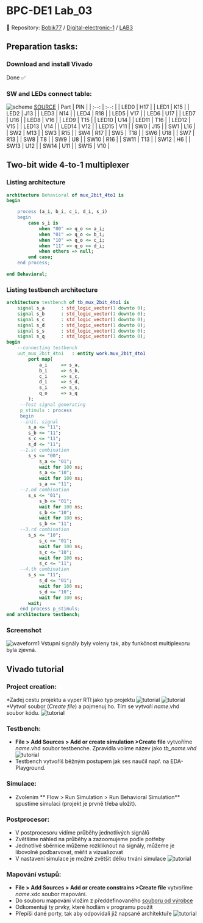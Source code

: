# BPC-DE1 Lab_03
:paperclip: Repository:
[Bobik77](https://github.com/Bobik77) 
/
[Digital-electronic-1](https://github.com/Bobik77/Digital-electronics-1) 
/
[LAB3](https://github.com/Bobik77/Digital-electronics-1/tree/main/LAB_03)
## Preparation tasks:
### Download and install Vivado
Done :white_check_mark:
### SW and LEDs connect table:
![scheme](img/sw_led_scheme.png)
[SOURCE](https://reference.digilentinc.com/_media/reference/programmable-logic/nexys-a7/n4r.png?cache=) 
| Part | PIN |
| :--: | :--: |
| LED0 | H17 |
| LED1 | K15 |
| LED2 | J13 |
| LED3 | N14 |
| LED4 | R18 |
| LED5 | V17 |
| LED6 | U17 |
| LED7 | U16 |
| LED8 | V16 |
| LED9 | T15 |
| LED10 | U14 |
| LED11 | T16 |
| LED12 | V15 |
| LED13 | V14 |
| LED14 | V12 |
| LED15 | V11 |
| SW0 | J15 |
| SW1 | L16 |
| SW2 | M13 |
| SW3 | R15 |
| SW4 | R17 |
| SW5 | T18 |
| SW6 | U18 |
| SW7 | R13 |
| SW8 | T8 |
| SW9 | U8 |
| SW10 | R16 |
| SW11 | T13 |
| SW12 | H6 |
| SW13 | U12 |
| SW14 | U11 |
| SW15 | V10 |
## Two-bit wide 4-to-1 multiplexer
### Listing architecture
```vhdl
architecture Behavioral of mux_2bit_4to1 is
begin

    process (a_i, b_i, c_i, d_i, s_i)
    begin
        case s_i is
            when "00" => q_o <= a_i;
            when "01" => q_o <= b_i;
            when "10" => q_o <= c_i;
            when "11" => q_o <= d_i;
            when others => null;
        end case;
    end process;
    
end Behavioral;
```
### Listing testbench architecture
```vhdl
architecture testbench of tb_mux_2bit_4to1 is
    signal s_a      : std_logic_vector(1 downto 0);
    signal s_b      : std_logic_vector(1 downto 0);
    signal s_c      : std_logic_vector(1 downto 0);
    signal s_d      : std_logic_vector(1 downto 0);
    signal s_s      : std_logic_vector(1 downto 0);
    signal s_q      : std_logic_vector(1 downto 0);
begin
    --connecting testbench
    uut_mux_2bit_4to1   : entity work.mux_2bit_4to1
        port map(
            a_i     => s_a,
            b_i     => s_b,
            c_i     => s_c,
            d_i     => s_d,
            s_i     => s_s,
            q_o     => s_q
        );
     --Test signal generating
     p_stimuls : process
     begin
     --init. signal
        s_a <= "11";
        s_b <= "11";
        s_c <= "11";
        s_d <= "11";
     --1.st combination
        s_s <= "00";
            s_a <= "01";
            wait for 100 ns;
            s_a <= "10";
            wait for 100 ns;
            s_a <= "11";
     --2.nd combination
        s_s <= "01";
            s_b <= "01";
            wait for 100 ns;
            s_b <= "10";
            wait for 100 ns;
            s_b <= "11";
     --3.rd combination
        s_s <= "10";
            s_c <= "01";
            wait for 100 ns;
            s_c <= "10";
            wait for 100 ns;
            s_c <= "11";
     --4.th combination
        s_s <= "11";
            s_d <= "01";
            wait for 100 ns;
            s_d <= "10";
            wait for 100 ns;
        wait;
     end process p_stimuls;
end architecture testbench;
```
### Screenshot
![waveform1](img/waveform1.png)
Vstupní signály byly voleny tak, aby funkčnost multiplexoru byla zjevná.
## Vivado tutorial
### Project creation:
*Zadej cestu projektu a vyper RTl jako typ projektu
![tutorial](img/tutorial1.png)
![tutorial](img/tutorial2.png)
*Vytvoř soubor (*Create file*) a pojmenuj ho.  Tím se vytvoří *name*.vhd soubor kódu.
![tutorial](img/tutorial3.png)
### Testbench:
* **File > Add Sources > Add or create simulation >Create file** vytvoříme *name*.vhd soubor testbenche. Zpravidla volíme název  jako *tb_name.vhd*
![tutorial](img/tutorial4.png)
* Testbench vytvoříš běžným postupem jak ses naučil např. na EDA-Playground.
### Simulace:
*  Zvolením ** Flow > Run Simulation > Run  Behavioral Simulation**  spustíme simulaci (projekt je prvně třeba uložit).
### Postprocesor:
* V postprocesoru vidíme průběhy jednotlivých  signálů
* Zvětšíme náhled na průběhy a zazoomujeme podle potřeby
* Jednotlivé sběrnice můžeme rozkliknout na signály,  můžeme je libovolně podbarvovat, měřit a vizualizovat
* V nastavení simulace je možné zvětšit délku trvání simulace
![tutorial](img/tutorial5.png)
### Mapování vstupů:
* **File > Add Sources > Add or create constrains >Create file** vytvoříme *name*.xdc soubor mapování.
* Do souboru mapování vložím z předdefinovaného [souboru od výrobce](https://github.com/Digilent/digilent-xdc/blob/master/Nexys-A7-50T-Master.xdc)
* Odkomentuji ty prvky, které hodlám v programu použít
* Přepíši dané porty, tak aby odpovídali již napsané architektuře
![tutorial](img/tutorial6.png)

